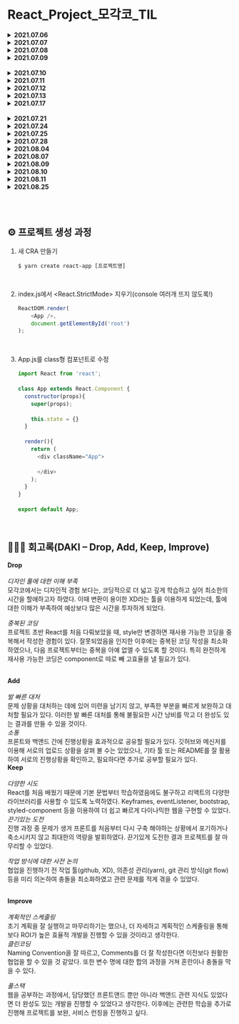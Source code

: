 # React_Project_모각코_TIL

<details>
  <summary><b>2021.07.06</b></summary><br>

1. react 학습을 위한 기본 <b>환경 세팅</b><br>

    - Visual Studio Code 설치

      settings - Terminal › External: Windows Exec의 내용을 아래와 같이 변경시켜주었으며 Terminal의 default profile을 git bash로 setting하였다.

        ```
        C:\Program Files\Git\bin\bash.exe
        ```

    - nvm 설치

      <a href="https://github.com/coreybutler/nvm-windows/releases">여기</a>에 접속하여 nvm을 설치하고, vs code에서 정상적으로 설치되었음을
      확인하였다.

        ```shell
        $ nvm -v
        ```

2. 웹의 기본 동작 개념<br>

    - 서버(response)와 클라이언트(request)?

        - 클라이언트 : 웹사이트를 보는 도구<br>
        - 서버 : html, data등의 웹사이트에 뿌려줄 요소를 만들어서 클라이언트에 json 등의 형태로 전달해줌<br>

    - 서버리스(서버가 없는게 아님. 직접 만들 필요가 없는 것!)

3. DOM

   html 단위 하나하나를 객체로 생각하는 모델을 말한다. 즉 부모-자식의 관계를 갖는 트리구조임을 의미한다.

</details>
<details>
  <summary><b>2021.07.07</b></summary><br>

1. ES6문법

   React는 javascript 라이브러리로, 자바스크립트의 표준 규약 중 가장 보편화 된 ES6 문법을 학습하였다.
   <details open>
   <summary>Class</summary><br>
    객체 단위로 코드를 그룹화하고 쉽게 재사용하기 위해 사용. Class를 통하여 내용을 정의한 후 여러차례 재사용할 수 있다.
   <br>
   
      ```javascript
      Class Cat {
          // 생성자 함수
          constructor(name)
         {
            this.name = name;
         }
         
         // 일반 함수
         showName() {
              console.log(this.name);
          }
      }
      ```

   위와 같이 클래스 내부에서는 생성자 함수 constructor을 정의하여 내부 내용을 초기화 할 수 있다. 객체를 생성할때는 <code>let cat = new Cat('Happii')</code>형태로 작성할
   수 있다. 클래스 내부의 함수는 다음과 같이 호출한다.

      ```javascript
      cat.showName();
      ```

   한편 class는 extends를 통하여 상속도 가능하다.

      ```javascript
      Class MyCat extends Cat {
      // 생성자 함수
      // ...
     
     
      // 일반 함수
      // 오버라이딩 : 상위클래스의 메소드를 재정의
         showName(){
            // super를 키워드로 사용하기
            return '내 고양이 이름은 '+super.showName()+'입니다.';
         }
      }
      ```

   이때 <code>super</code>를 사용하여 부모클래스에 대한 필드, 메소드를 참조할 수 있다.
    </details>
   <details>
   <summary>let, const의 Scope</summary><br>
   var(함수단위), let(block 단위) / const(block 단위)<br>이때 block은 if{...} 등 중괄호로 구분된 한 단위를 말한다.
   </details>
   <details>
      <summary>=, ==, ===</summary><br>

    - = : 할당
    - == : 자료형을 비교하지 않는 등차
    - === : 자료형까지 비교하는 등차
   </details>
   <details>
      <summary>Spread 연산자(...)</summary><br>
      객체 내부 요소를 객체 외부로 꺼내준다.<br>

         ```javascript
         let array = [1,2,3,4,5];
         let new_array = [...array];
         ```
   </details>
   <details>
      <summary>조건부 삼항 연산자</summary><br>
      조건 ? 참일 경우 : 거짓일 경우
   </details>


2. Array
   <details>
      <summary>map</summary><br>
      기존의 array에 연산을 하여 새로운 배열을 생성할 수 있다. 이때  원본 값은 훼손되지 않는다.
      <br>
   
      ```javascript
      const array1 = [0, 1, 2, 3];
      const array2 = array1.map((array_item) => {
        return array_item + 1;
      });
      ```      
      
      이 경우 원본배열은 그대로 [0, 1, 2, 3] 이나, 새로 생성한 배열 array2는 [1, 2, 3, 4]의 리스트를 가진다는 것을 확인할 수 있다.
   </details>
   <details>
      <summary>filter</summary><br>
      map의 경우 map을 통해 얻어낸 배열이 원본배열의 길이와 같다는 것을 알 수 있다. 원본 배열에서 필요한 요소를 filtering해 원하는 값만 가져오도록 하는 것이 filter이다.
      <br>
   
      ```javascript
      const array1 = [0, 1, 2, 3];
      const array2 = array1.filter((array_item) => {
        return array_item > 2;
      });
      ```
   
      array2는 [3]의 리스트를 가진다는 것을 알 수 있다.
   </details>
   <details>
      <summary>concat</summary><br>
      concat을 사용하여 원본 배열을 변화시키지 않으면서 두 배열을 합치거나 요소를 추가할 수 있다. 이때 concat은 중복 항목을 제거해주지 않는다는 특징이 있다.<br>
      중복 항목이 자동으로 제거되도록 하기 위하여 Set을 사용할 수 있다.
   
      ```javascript
      const array1 = [0, 1, 2, 3];
      const array2 = [3, 4, 5];
   
      const new_array = [...new Set(array1.concat(array2))]
      ```
   </details>

   <details>
      <summary>from</summary><br>
      
      ```javascript
      const my_name = "heeeon";
      const my_name_array = Array.from(my_name);
      
      console.log(my_name_array);   // ['h', 'e', 'e', 'e', 'o', 'n']
      
      // 배열 초기화
      const new_array = Array.from({length: 5}, (item, idx)=>{ return idx;});
      // 출력 결과는 길이가 5인 배열에 0부터 순서대로 삽입된 것을 확인할 수 있다.
      console.log(new_array);   // [0, 1, 2, 3, 4]
      ```

   </details>
</details>

<details>
  <summary><b>2021.07.08</b></summary><br>

   1. nvm
      ```shell
      # node 안정적인 버전 설치
      $ nvm install 12.18.4
      # node 가장 최신 버전 설치
      $ nvm install 14.13.0

      # 노드가 잘 설치되었는지 확인
      $ node -v

      # 안정적인 버전으로 바꾸기
      $ nvm use 12.18.4
      ```

2. npm & yarn

   npm(Node Package Manager)은 여러 third-party 패키지를 활용할 수 있도록 한다. 비슷하게 yarn이 있는데 npm과 yarn은 프론트엔드의 의존성을 관리하기 위한 패키지 매니저이다. 이때 npm은 node를 설치하면서 자동으로 설치되기 때문에 따로 설치하지 않아도 된다는 특징이 있다.<br><br>

   - yarn 설치하기

      ```shell
      # -g : 컴퓨터 전체에 설치
      $ npm install -g yarn

      # yarn 설치 확인
      $ yarn -v
      ```

   - yarn으로 CRA(Create React App)  설치하기 - CRA는 웹사이트 제작을 위해 필요한 패키지들의 모음이라고 할 수 있다.

      ```shell
      $ yarn add global create-react-app
      ```

3. React Project 시작

   week-1 project를 아래의 명령어로 시작한다.

   ```shell
   $ yarn create react-app week-1
   ```

   week-1 내부 폴더를 살펴보면 첫번째로 node_modules를 확인할 수 있다. 이 폴더는 앞으로 yarn으로 설치할 수많은 패키지들이 담기는 장소이다.
</details>

<details>
  <summary><b>2021.07.09</b></summary><br>

1. JSX

   리엑트에서는 하나의 html 파일(public/index.html)만 존재한다. 이러한 React의 특징으로 인해 JSX 를 통해 요소를 생성하고 렌더링 시켜 view 를 구성한다. 이때 JSX는 src/App.js와 같이 함수 안에서 return 해주는 html 태그로 view를 꾸미는데, 이를 html in js 방식이라고 하며 이를 JSX라고 부른다. 

   <br><br>
   JSX 에러 살펴보기
   
   ```shell
   # JSX 문법에 맞게 쓰이지 않음(태그 제대로 안닫힘)
   SyntaxError: Unterminated JSX contents
   
   # 태그는 하나만 반환해야 함.
   SyntaxError: Adjacent JSX elements must be wrapped in an enclosing tag.
   ```
   
   <br>
   jsx Basic Rules<br><br>

   - jsx 에서 변수 or 자바스크립트 문법을 사용할 때 중괄호를 이용한다.

      ```jsx
      const dog_name = 'happii';
      return (
         <div>
         hello {cat_name}
         </div>
      );
      ```
      <br>

   - class를 선언할 때 class 대신 className을 사용한다.

      ```jsx
      <div className="App">
      ```
   <br>

   - style

      ```jsx
      // 방법1) p 태그에서 style을 사용할때 중괄호로 묶어준다.
      <p style={{color: 'blue'}}>Blue</p>


      // 방법2) 변수로도 사용 가능하다.
      const styles = {
         color: 'blue'
      };

      return (
         <div className="App">
            <p style={styles}>orange</p>
         </div>
      );
      ```

2. Component

   웹 페이지를 구성할 때 여러 요소로 나누어서 생각할 수 있는데 이 요소를 Componet라고 한다. Component는 함수형 Component/ Clsss형 Component로 나누어질 수 있으며, 이때 이 Component를 너무 크게 쪼개면 재사용성이 떨어진다.
   <br>

   - State : Component의 데이터
   
   - Props : 부모 Component로 부터 받아온 데이터

3. CSS

   App.js에서 state를 정의하고, 이를 props로 start2.js로 전달한다. 또한 App.js에서 hw.css를 연동시켜 화면을 꾸밀 수 있다.

   ```javascript
   // App.js
   // CSS import
   import './hw.css'
   
   // 컴포넌트 넘겨주기
   render() {
         return (
         <div className="App">
           {/* <컴포넌트 명 [props 명]={넘겨줄 것(리스트, 문자열, 숫자, ...)}/> */}
           <Start2 name={this.state.name}/>
         </div>
       );
     }
   ```
   <br>
   실습 내용은 아래와 같다.
   <p align="center"><img src="images/week-1.JPG"></p>
</details>
<br>

<details>
  <summary><b>2021.07.10</b></summary><br>

1. SASS, SCSS

   SASS와 SCSS는 CSS를 더 편하게 쓸 수 있도록 도와준다. 이때 SCSS는 SASS의 3번째 버전 부터 추가된 것인데 CSS와 호환성이 개선되었다.

   ```shell
   # SASS 설치
   $ yarn add node-sass@4.14.1 open-color sass-loader classnames
   ```
   <br>
   SCSS의 주요 기능은 아래와 같다.<br>

   - Nesting 가능
   
   - 클래스명, 글자 등 상위 요소 이어쓰기 가능(& 사용)
   
      ```scss
     .App { 
        &:hover{
           background-color: bisque;
        }  
      }
      ```
     <br>

   - 변수 사용 가능
   
      ```scss
      $bgColor: #eee;
     
      .App {
         background-color: #{$bgColor};      
      }
      ```
     
2. styled-components
   
      styled-components는 CSS-in-js 라이브러리 중 하나로 컴포넌트 스타일링 기법이다. 이는 class 이름을 고민하지 않아도 된다는 점, 컴포넌트에 스타일을 적기 때문에 직관적이라는 점이 특징이다.
      <br>
      설치 방법은 아래와 같다.<br>
      
      ```shell
      $ yarn add styled-components
      ```
      <br>
      사용 방법은 아래와 같다.
      
      ```javascript
      import styled from 'styled-components';
   
      function App() {
         return (
            <div className="App">
              {/* props로 bgColor를 줘볼까요! */}
              <MyStyled bgColor를={"red"}>hello React!</MyStyled>
            </div>
         );
      }
   
      // 백틴 내부에 기존 CSS문법 사용
      const MyStyled = styled.div`
         color: #fff;
         &:hover{
           background-color: #ddd;
         }
         // 변수 받아오기 가능, 삼항연산자 사용 가능 등 기초 js 문법이 사용 가능함.
         background-color: ${(props) => (props.bgColor를 ? "red" : "purple")};
      `;
      ```
</details>

<details>
  <summary><b>2021.07.11</b></summary><br>

1. 가상 DOM

   DOM은 html 단위 하나하나를 객체로 생각하는 모델이다.
   즉 DOM은 트리 구조를 띄고 있다는 것인데, 트리 구조는 자식 노드에 수정이 발생하였을때 굉장한 비효율을 유발한다는 단점이 있다.
   <br><br>
   이때 사용하는 개념이 가상 DOM 이다. 이는 메모리 상에서 돌아가는 DOM으로 실제 수정이 일어난다고 가정하였을 때, 수정된 부분만 바꾼다는 점에서 처리가 매우 간결하다.(Facebook 에서 가상돔 사용)
   이러한 형식으로 돔을 그리고, 갈아끼우는 것을 <code>렌더링(처음 진입 시), 리렌더링(데이터 수정 시)</code>이라고 한다.

<br>
   
2. 라이프 사이클

   컴포넌트의 <code>라이프 사이클</code>이란, 컴포넌트가 렌더링을 준비하는 순간부터, 페이지가 사라질 때 까지의 순간을 말한다.
   <br>
   컴포넌트의 상태는 생성 → 수정 → 제거로 구분지을 수 있는데, 생성은 처음 컴포넌트를 불러오는 단계를 말한다. 
   이후 수정은 사용자로 인하여 데이터에 변동이 일어났을때, 부모 컴포넌트에 영향을 받았을 때(부모 컴포넌트 렌더링) 발생한다.
   즉, 아래 네가지 경우에 수정이 발생한다.
   
   - props에 변동
   
   - state가 변동
   
   - 부모 컴포넌트 update
   
   - forceUpdate()
   
   <br>
   마지막으로 제거 단계는 페이지를 이동 or 사용자로 인해 컴포넌트가 화면에서 사라지는 단계를 말한다.

   <br><br>
   <b>📕 라이프 사이클 함수</b><br>
   클래스형 컴포넌트에서만 사용할 수 있다.
   
   - constructor() : 생성자 함수, 컴포넌트 생성시 가장 처음 호출됨
   - render() : 컴포넌트 모양 정의
   - componentDidMount() : 리렌더링 할때는 실행되지 X, 첫번째 렌더링을 마친 후에만 실행된다.
   - componentDidUpdate(prevProps,  e, snapshot) : 리렌더링 후 실행되며, 업데이트 되기 전 props와 state를 저장하고 있다.
   - componentWillUnmount() : 컨포넌트가 DOM에서 제거될 때 실행
</details>

<details>
  <summary><b>2021.07.12</b></summary><br>

1. Ref

   돔이 그려지기 이전에, 페이지의 어떤 내용을 가져오기 위해서는 react 요소에서 가져올 수 있다. React 요소를 가지고 오는 방법은 아래와 같다.(createRef() 사용)
   
   ```javascript
   // constructor() 아래 문장 작성
   class App extends React.Component {
     constructor(props) {
       super(props);
       this.text = React.createRef();
     }
     
     render() {
       return (
         <div className="App">
             <input type="text" ref={this.text} />
         </div>
       );
     }
   }
   ```
   <br>
   Ref와 Dom 관련한 자세한 사항은 <a href="https://ko.reactjs.org/docs/refs-and-the-dom.html">
   React 공식 문서</a>에서 확인할 수 있다.

</details>

<details>
  <summary><b>2021.07.13</b></summary><br>

1. State 관리

   데이터는 단방향적 흐름을 갖는다.(부모 -> 자식 방향으로만 넘겨줌)
   <br><br><br>
       <b>a. 클래스형 컴포넌트에서 state 관리(setState() 사용)</b>
       <br>
       setState()를 이용하여 state의 상태를 변경해줄 수 있다.<br>
       class App 내부 this.state 딕셔너리에 count = 3으로 정의되어있다고 가정하자.
       함수 addSquare가 실행되었을 때 count를 1씩 증가시키기 위해서는 아래와 같이 작성할 수 있다.
       
   ```javascript
   constructor(props){
       super(props);
   
       this.state = {
         count: 3,
       }
   }
   
   addSquare = () => {
       this.setState({count: this.state.count + 1});
       console.log('add')
   }
   ```
   <br><br>

   ++ 배열 초기화 하기<br>
   
   ```javascript
   Array.from({length: 3}, (v, i) => (i));  // [0, 1, 2]로 초기화
   ```
   <br><br>
   <b>b. 함수형 컴포넌트에서 state 관리(useState() 사용)</b><br><br>
   기존 함수형 컴포넌트는 dump components로 state를 사용할 수 없었다.
   이때 react hooks를 사용하면 state를 가질 수 있다.
   <br><br>
   Square.js에서 <code>const Square = (props) => {...}</code> 내부에 아래와 같이 선언하여 state를 관리할 수 있다.

   ```javascript
   // const [state로 쓸 변수, 바꿔줄 함수] = React.useState(state로 사용하는 변수 초기화);
    const [count, setCount] = React.useState(3);
   ```
   <br>
   즉, count라는 변수를 setCount()라는 함수로 관리한다는 것인데, 실제 사용하는 방법은 아래와 같다.

   ```javascript
    const addSquare = () => {
        setCount(count + 1);
    }
   ```

   <br>
   <code>const [count, setCount] = React.useState(3);</code>를 선언한 이후부터 count와 setCount를 사용할 수 있다.
</details>


<details>
  <summary><b>2021.07.17</b></summary><br>

   1. Event Listener
   
      event를 많이 알고 있으면 생동감 있는 웹사이트를 제작할 수 있다.
      keyboard event, mouse event 등 다양한 Event Lister를 <a href="https://developer.mozilla.org/ko/docs/Web/Events">
      여기</a>에서 확인할 수 있다.
      <br><br> 이벤트 리스너는 등록해놓은 돔 객체가 사라질 때, 더이상 필요 없어지기 때문에
      componentWillUnMount에서 Event Lister 구독을 해제해 줘야한다.
      <br><br>
   
      <i><b>Event Listener 구독 순서<br></b></i><br>
      a. Ref 잡기(DOM에 접근하기 위하여)<br>
      b. Event 정하기<br>
      c. 함수 만들기(ex. mouseover 이벤트가 일어났을 때 어떤 행동을 해주겠다를 함수로 표현)<br>
      d. componentDidMount()에 등록<br>
      e. 컴포넌트가 사라졌을 때 구독 해제하기 위하여 componentWillUnmount()에서 처리
   
      ```javascript
      // c. 함수 만들기 - hoverEvent 함수 생성
      hoverEvent = (e) => {
              console.log(e);
              console.log(e.target);
      
              e.target.style.background = "#eee";
          }
      
      // d. componentDidMount()에 등록
      componentDidMount() {
           this.div.current.addEventListener("mouseover", this.hoverEvent);
      }
      
      // e. componentWillUnmount()에서 구독 해제
      componentWillUnmount() {
           this.div.current.removeEventListener("mouseover", this.hoverEvent);
      }
      ```

   
</details> 
<br>
<details>
  <summary><b>2021.07.21</b></summary><br>
    
> route_ex

<br>
1. 라우팅

- SPA(Single Page Application) : 서버에서 주는 html이 1개인 애플리케이션

   html을 하나만 준다는 점에서 사용성을 증가시킨다.
   (SPA 방식이 아닌) 페이지를 이동할 때마다 서버에서 주는 html로 화면을 바꾸는 방식의 경우 상태 유지가 어려우며, 불필요한 부분까지 불러온다는 비효율을 초래한다.
   <br>한편, SPA 방식은 처음에 모든 컴포넌트를 받아와야하기 때문에 도입 시 로딩이 느리다는 단점을 가지고 있다.
  <br>
  

- 라우팅 : 브라우저 주소에 따라 다른 페이지를 보여주는 것

   SPA에서 주소를 옮기는 방법? ➜ 라우팅 라이브러리(react-router-dom)를 이용하여 주소를 옮길 수 있다.
   
   ```shell
   # react-router-dom 설치
   $ yarn add react-router-dom
   ```  
   
  <br>
   react-route-dom <a href="https://reactrouter.com/web/example/basic">
  공식 문서</a>를 확인해 보면, 아래와 같이 import 해줌으로써 react-route-dom을 쉽게 이용할 수 있다.<br>
   
  ```javascript
   import React from "react";
   import {
     BrowserRouter as Router,
     Switch,
     Route,
     Link
   } from "react-router-dom";
   ```
   <br><br>
  
<b><i>⭐ 라우팅 처리 절차 : < Link/ > 사용</i></b><br>
  
  1. index.js에 BrowserRouter 적용하기
          
      ```javascript
      ReactDOM.render(
        <BrowserRouter>
          <App />
        </BrowserRouter>,
        document.getElementById("root")
      );
      ```
         
     <br>
      
  2. 세부 화면 만들기


  3. App.js에서 Route 적용하기
     
      ```javascript
      // 넘겨줄 props가 없을 때
      <Route path="주소[/home 처럼 /와 주소를 적어요]" component={[보여줄 컴포넌트]}/>
      
      // 넘겨줄 props가 있을 때
      <Route path="주소[/home 처럼 /와 주소를 적어요]" render={(props) => (<BucketList list={this.state.list} />)} />
      ```
       
      <br>
  4. exact 적용하기 - 중복 주소 처리
       
      ```javascript
      <Route path="/" exact component={Home} />
      ```
          
      <br>
  5. URL 파라미터 사용하기
       
      ```javascript
      // 파라미터 주기 - APP.js
      <Route path="/cat/:cat_name" component={Cat}/>
      
      // 파라미터 사용하기 - Cat.js
      const Cat = (props) => {
          console.log(props.match);
          return(<div>내 고양이 이름은 {props.match.params.cat_name}에요!</div>)
      }
      ```
      
      <br>
6. 링크 이동 시키기
    ```javascript
    <Link to="주소">[텍스트]</Link>
    ```
 <br>

✔ 추가로 withRouter를 추가해 함수를 통한 라우팅도 가능하다.

```javascript
// App.js - import 부분에 추가
import { withRouter } from "react-router";

// App.js - 내보내는 부분에서 withRouter로 감싸기
export default withRouter(App);
```

<br> App.js에서 이전페이지로 이동하는 버튼을 다음과 같이 추가할 수 있다.

```javascript
<button onClick={()=>{
  // goBack()은 뒤로가기 예요.
  this.props.h
    
    istory.goBack();
}}>뒤로가기
</button>
```

<br>

- Switch

    > bucket_list/App.js
    
    사용자 입장에서 잘못된 주소를 입력하였을 때 별도의 안내가 없다면, 페이지가 없다고 생각하기 쉽다.
    이를 위하여 다른 경로를 입력하였을 때 안내를 위한 페이지로 분기하도록 하는 것은 웹서비스에서 중요한 부분이다.
    그러나 이 경우에 if 문을 사용하기는 적절하지 않다. 이럴 때 Switch 를 사용할 수 있다.
    
    ```javascript
    <Switch>
        // 전달 인자가 있을 때 라우팅
        <Route path="/" exact render={(props)=><BucketList history={this.props.history} list={this.state.list} />}/>
        // 전달 인자가 없을 때 라우팅
        <Route path="/details" component={Details}></Route>
        
        // 스위치 문 내부에서 경로를 지정하지 않은 Route
        // => 위에서 route한 주소 외에 모든 주소는 이 문장에서 정의한 페이지로 이동한다.
        <Route component={NotFound}/>
    </Switch>
    ```


    
</details>

<details>
    <summary><b>2021.07.24</b></summary><br>
<b>📄 SHAP_STORY PROJECT</b>

- XD 상세 페이지 확정(마이페이지, 질문 게시판, 질문하기 페이지 디자인 확정)
- 인터랙션 추가 및 프로토타입 확정
    
    <br>
    페이지에 대한 이미지 예시는 아래와 같다.<br>
    
    1. 마이페이지 
    <p align="center"><img src="images/mypage.JPG"></p>
  
    2. 질문 게시판 
    <p align="center"><img src="images/question_board.JPG"></p>
  
    3. 질문하기 페이지 
    <p align="center"><img src="images/question.JPG"></p>
<br><br>


1. 리덕스
    
    리덕스는 상태관리 관련한 라이브러리이다. 이때 상태 관리란 컴포넌트의 데이터를 관리하는 것을 말한다. 
   공식문서는 <a href="https://ko.redux.js.org/introduction/getting-started/">여기</a>에서 확인할 수 있다.
    
    ```shell
    $ yarn add redux react-redux
    ```
   
    <br>
    이는 부모-자식 관계와 동떨어진 어떤 위치에 데이터를 몰아 넣고,
    전역으로 사용할 수 있다.(전역으로 저장해 놓은 데이터 모음을 아무데서나 참조 가능하다.)

    <br><br>
    <b><i>⭐ 리덕스 기본 용어</i></b><br><br>
   
    - State : 리덕스에서 저장하고 있는 상태값(딕셔너리 형태)
    - Action : 데이터에 수정이(상태 변화) 필요할 때 발생.
    - ActionCreator : 액션을 만들기 위한 함수
    - Reducer : 리덕스에 저장된 상태를 변경하는 함수<br>
      (컴포넌트들이 데이터를 바꾸고 싶은 순간 Action 생성 함수 호출함 ➜
      Action 반환 ➜ Reducer이 지금 리덕스에 들어가 있는 현재 상태의 액션 객체를 받음 ➜ 새로운 데이터를 만듬 ➜ return)
      <br>`+ 리듀서는 순수한 함수여야 한다.` 
    - Store : 우리가 데이터를 볼 수 있게 만들어줌. 
      리덕스를 프로젝트에 적용하기 위해 생성(딕셔너리 형태)
        
        1. 단일 스토어 규칙 - 한 프로젝트에 하나의 store
      
        2. store의 state는 action으로만 변경 가능함.</b>)
       
    - dispatch : 액션을 발생시키는 역할. `dispatch(action);`와 같이 호출할 수 있다.
    
</details>

<details>
    <summary><b>2021.07.25</b></summary><br>

1. 리덕스를 통한 리액트 상태관리
    자식 컴포넌트는 부모 컴포넌트의 state를 조작할 수 없으며(단방향적 흐름), 다른 하위 노드에 데이터를 전달하는 것 역시 불가능하다. 
   그렇기 때문에 리덕스가 필요한데, `리덕스 상태관리 흐름`은 아래와 같다.<br><br>
   
    1. 리덕스 Store을 컴포넌트에 연결한다.
    2. 컴포넌트에서 상태 변화가 필요할 때 Action을 호출한다.
    3. Reducer을 통해서 새로운 상태 값을 만든다.
    4. 새 상태 값을 Store에 저장한다.
    5. 컴포넌트는 새로운 상태 값을 받아온다.(리렌더링 필요 - ∵ props를 통해 다시 받아와서)

<br><br>

2. 리덕스 적용<br><br>
    - 덕스 구조 : 리덕스를 사용할때 보통 action, actionCreator, reducer을 분리해서 작성한다.(기능으로 묶어서 작성)
    
        <br>
    - 모듈 만들기
      
        1. src> redux 폴더> moduels 폴더 생성
        2. Action : 액션 정의
        3. initialState : 초기 상태 값 정의
        4. Action Creator : 액션 생성 함수 작성
        5. Reducer : 리듀서 작성
        6. Store : redux 폴더 하위에 configStore.js 파일 생성 후 스토어 만들기
    
</details>
<details>
    <summary><b>2021.07.28</b></summary><br>
    <p align="center"><img src="images/flow.JPG"></p>
    전체 플로우를 수정하고, 강의 페이지 목차 페이지를 제작하였다.<br>
    추가로 강의 페이지 컨텐츠 기획을 진행하였다. 내용은 아래와 같다.
    <br><br>

- 기초학습 ➜ 엔트리를 활용한 미로찾기 게임
- 심화학습 ➜ 초소형 컴퓨터 마이크로 비트를 이용한 알라딘의 요술램프, 배짱이 기타 만들기(makecode.microbit.org 사용)<br>
    이때 페이지 상단에서는 요술램프를 흔드는 모션을 취할 때 표정이 변하는 램프, 줄을 클릭하면 소리가 재생되는 기타를 미리 동작해 볼 수 있다.

</details>

<details>
  <summary><b>2021.08.04</b></summary><br>

- 페이지 디자인 수정 및 exports
- Event Lister 활용한 컨텐츠 미리보기 논의
<br><br>

- 추후일정(Event Listener 이용해서 알라딘의 요술램프 모션 만들기)
</details>

<details>
  <summary><b>2021.08.07</b></summary><br>

- 오류사항 수정
- 라우팅 관련 논의
- Event Listener 공부
</details>

<details>
  <summary><b>2021.08.09</b></summary><br>

> quiz/

- 랭킹화면 만들기
    
- 라우팅
  
    라우팅을 위해 아래 패키지를 설치한다.
    <br>
    ```shell
    $ yarn add react-router-dom
    $ yarn add redux react-redux
    ```
    <br>
    index.js에서 BrowserRouter을 import하고 적용시켜준다.<br>
    이후 App.js에서 Route, Switch를 import한 후 아래와 같이 라우팅을 진행한다.<br>

    ```javascript
    <Switch>
        <Route path="/quiz" component={Quiz} />
        <Route path="/" exact component={Start} />
        <Route path="/score" component={Score} />
        <Route path="/message" component={Message} />
        <Route path="/ranking" component={Ranking} />
    </Switch>
    ```
    <br>

- 리덕스에 데이터 넣기

</details>

<details>
  <summary><b>2021.08.10</b></summary><br>

1. keyframes<br>
    keyframes는 styled-components 하위 요소로, 웹 애니메이션을 구현할 때(transition, animation) 자주 사용한다.<br>
    애니메이션은 javascript로도 구현이 가능하나, 완전히 CSS 스타일적으로는 keyframes의 transition, animation을 많이 사용한다. 
    
    - transition : 단순한 효과를 줄때 사용 - elements 상태변화
    - animation : 다이나믹한 효과를 줄 때 사용
    
    <br><br>
    ✔ 원모양 view를 상하로 움직이는 애니메이션을 만들어 보자.<br><br>
   
    new project 생성 후 styled-components를 설치한다.<br>
    이후 애니메이션을 정의하고, view를 생성한다. 이때 애니메이션 정의가 view 하단에 위치하는 경우
    <code>ReferenceError: Cannot access 'move' before initialization</code> 에러를 발생시키므로 먼저 정의될 수 있도록 유의해야한다.
    <br> 자세한 내용은 아래와 같다.<br>
   
    ```javascript
   // 애니메이션 정의
    const move = keyframes`
        0%{
            top : 20px;
        }
        
        50%{
            top: 200px;
        }
        
        100%{
            top:20px;
        }
    `;
    
   // 원 모양 뷰 정의
    const Box = styled.div`
        width: 150px;
        height: 150px;
        background-color: green;
        border-radius:150px;
        position: absolute;
        top: 20px;
        left: 20px;
  
        animation: ${move} 2s 1s infinite;
    `;
    ```
   <br><br><br>
    ✔ bucket_list에 프로그래스 바 추가하기<br><br>
   
    - (redux/modules/bucket.js) 리덕스 상태 값 변경 ➜ list에서 dictionary 형태로 변경(완료 값 true, false로 저장하기 위해)
    - (busketList.js) 완료하기 버튼 생성, 완료한 항목 색깔 변경하기
    - (Progress.js) 프로그래스 바 뷰를 생성한 후 기능 추가
    - (추가) ➜ (Progress.js) <code>transition: width 1s;</code> 문장을 추가하여 프로그래스 바의 변화를 조금 더 부드럽게 조작할 수 있다.
<br><br>
      
2. 스크롤바 움직이기<br>

    windows.scrollTo()를 사용해서 스크롤이 있을 때 특정 위치로 이동할 수 있다.
    <br>
    
    ```javascript
    // x, y 위치로 이동하기
     window.scrollTo(x, y)
    // ex. 제일 위로 이동하는 경우 아래와 같이 작성할 수 있다.
     window.scrollTo(0, 0)
    
    // 이때 이동을 부드럽게 설정하기 위해, behavior 속성을 smooth로 지정할 수 있다.
     window.scrollTo({top:0, left:0, behavior: "smooth"})
    ```
   
<br>

3. bucket_list 프로젝트 디자인 수정<br>

    progress bar 디자인, 버튼 디자인, 색상 등을 자유롭게 변경해본다. 실습 결과는 아래와 같다.

    - 메인페이지(bucket_list/src/App.js, BucketList.js, Progress.js)<br>
    
    <p align="center"><img src="images/bucket_list_main.JPG"></p><br><br>
   
    - details 페이지(bucket_list/src/Details.js)<br>
    
   <p align="center"><img src="images/bucket_list_details.JPG"></p><br><br>
<br>
</details>

<details>
  <summary><b>2021.08.11</b></summary><br>

  export 오류가 발생하여 각 페이지를 직접 javascript로 작성하기로 결정하였다.<br>
  대신 react의 다양한 라이브러리를 활용하여 더 다이나믹한 모션을 추가하기로 결정하였다.

1. Home_page 구현<br><br>
    - XD로 디자인한 메인페이지를 javascript로 직접 작성하였다.
    - 하단에 팀이름과 팀원 이름이 좌우로 움직이는 animation을 추가하였다.
    - 상단 Header 부분 중 contents 버튼에 hover 효과를 더해 클릭하기 전 반응을 추가하였다.
    - 시작 시 10초간 main text 가 우측에서 지정한 위치(좌측)로 이동하는 animation을 추가하였다.
    
    
</details>

<details>
  <summary><b>2021.08.25</b></summary><br>

1. basic, advanced 페이지 구현<br>

    강의 컨텐츠를 담을 기초학습, 심화학습 페이지를 구현하고 라우팅하였다.<br>
    <p align="center"><img src="images/basic_page.JPG"></p><br>
    <p align="center"><img src="images/advanced_page.JPG"></p><br><br>


2. 부트스트랩 이용에 따른 디자인 수정<br>

    부트스트랩을 설치하고 폰트 및 배치를 수정해였다.

</details>



<br><br>

## ⚙ 프로젝트 생성 과정

1. 새 CRA 만들기

   ```shell
   $ yarn create react-app [프로젝트명]
   ```
   <br>
2. index.js에서 <React.StrictMode> 지우기(console 여러개 뜨지 않도록!)
   
   ```javascript
   ReactDOM.render(
       <App />,
       document.getElementById('root')
   );
   ```
   <br>
3. App.js를 class형 컴포넌트로 수정

   ```javascript
   import React from 'react';
   
   class App extends React.Component {
     constructor(props){
       super(props);
   
       this.state = {}
     }
     
     render(){
       return (
         <div className="App">
           
         </div>
       );
     }
   }
   
   export default App;
   ```
<br>

## 🙆🏻‍♀️ 회고록(DAKI – Drop, Add, Keep, Improve)


<b>Drop</b><br><br>
<i>디자인 툴에 대한 이해 부족</i><br>
모각코에서는 디자인적 경험 보다는, 코딩적으로 더 넓고 깊게 학습하고 싶어 최소한의 시간을 할애하고자 하였다. 이때 변환이 용이한 XD라는 툴을 이용하게 되었는데, 툴에 대한 이해가 부족하여 예상보다 많은 시간을 투자하게 되었다.

<i>중복된 코딩</i><br>
프로젝트 초반 React를 처음 다뤄보았을 때, style만 변경하면 재사용 가능한 코딩을 중복해서 작성한 경험이 있다. 잘못되었음을 인지한 이후에는 중복된 코딩 작성을 최소화하였으나, 다음 프로젝트부터는 중복을 아예 없앨 수 있도록 할 것이다. 특히 완전하게 재사용 가능한 코딩은 component로 따로 빼 고효율을 낼 필요가 있다.

<br>
<b>Add</b><br><br>
<i>발 빠른 대처</i><br>
문제 상황을 대처하는 데에 있어 미련을 남기지 않고, 부족한 부분을 빠르게 보완하고 대처할 필요가 있다. 이러한 발 빠른 대처를 통해 불필요한 시간 낭비를 막고 더 완성도 있는 결과를 만들 수 있을 것이다.
<br>
<i>소통</i><br>
프론트와 백앤드 간에 진행상황을 효과적으로 공유할 필요가 있다. 깃허브와 메신저를 이용해 서로의 업로드 상황을 살펴 볼 수는 있었으나, 기타 툴 또는 README를 잘 활용하여 서로의 진행상황을 확인하고, 필요하다면 추가로 공부할 필요가 있다.

<br>
<b>Keep</b><br><br>
<i>다양한 시도</i><br>
React를 처음 배웠기 때문에 기본 문법부터 학습하였음에도 불구하고 리액트의 다양한 라이브러리를 사용할 수 있도록 노력하였다. Keyframes, eventListener, bootstrap, styled-component 등을 이용하여 더 쉽고 빠르게 다이나믹한 웹을 구현할 수 있었다.
<br>
<i>끈기있는 도전</i><br>
진행 과정 중 문제가 생겨 프론트를 처음부터 다시 구축 해야하는 상황에서 포기하거나 축소시키지 않고 최대한의 역량을 발휘하였다. 끈기있게 도전한 결과 프로젝트를 잘 마무리할 수 있었다.

<i>작업 방식에 대한 사전 논의</i><br>
협업을 진행하기 전 작업 툴(github, XD), 의존성 관리(yarn), git 관리 방식(git flow)등을 미리 의논하여 충돌을 최소화하였고 관련 문제를 적게 겪을 수 있었다.

<br>
<b>Improve</b><br><br>
<i>계획적인 스케줄링</i><br>
초기 계획을 잘 실행하고 마무리하기는 했으나, 더 자세하고 계획적인 스케줄링을 통해 보다 ROI가 높은 효율적 개발을 진행할 수 있을 것이라고 생각한다.
<br>
<i>클린코딩</i><br>
Naming Convention을 잘 따르고, Comments를 더 잘 작성한다면 이전보다 원활한 협업을 할 수 있을 것 같았다. 또한 변수 명에 대한 합의 과정을 거쳐 혼란이나 충돌을 막을 수 있다.

<i>풀스택</i><br>
웹을 공부하는 과정에서, 담당했던 프론트앤드 뿐만 아니라 백앤드 관련 지식도 있었다면 더 완성도 있는 개발을 진행할 수 있었다고 생각한다. 이후에는 관련한 학습을 추가로 진행해 프로젝트를 보완, 서비스 런칭을 진행하고 싶다.

